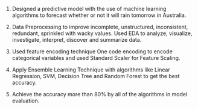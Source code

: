 1. Designed a predictive model with the use of machine learning algorithms to forecast
whether or not it will rain tomorrow in Australia.


2. Data Preprocessing to improve incomplete, unstructured, inconsistent, redundant,
sprinkled with wacky values. Used EDA to analyze, visualize, investigate, interpret,
discover and summarize data.


3. Used feature encoding technique One code encoding to encode categorical variables
and used Standard Scaler for Feature Scaling.


4. Apply Ensemble Learning Technique with algorithms like Linear Regression, SVM,
Decision Tree and Random Forest to get the best accuracy.


5. Achieve the accuracy more than 80% by all of the algorithms in model evaluation.
